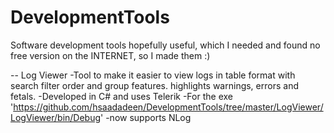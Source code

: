# DevelopmentTools
Software development tools hopefully useful, which I needed and found no free version on the INTERNET, so I made them :)

-- Log Viewer
-Tool to make it easier to view logs in table format with search filter order and group features. highlights warnings, errors and fetals.
-Developed in C# and uses Telerik
-For the exe 'https://github.com/hsaadadeen/DevelopmentTools/tree/master/LogViewer/LogViewer/bin/Debug'
-now supports NLog
